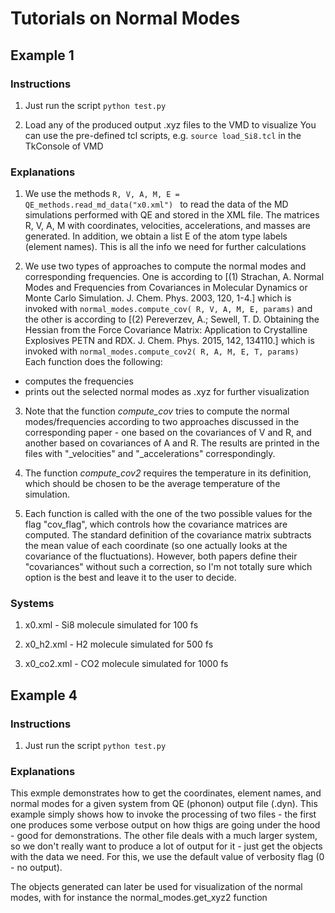 # Tutorials on Normal Modes

## Example 1

### Instructions

  1.  Just run the script ```python test.py ```

  2.  Load any of the produced output .xyz files to the VMD to visualize
      You can use the pre-defined tcl scripts, e.g. ```source load_Si8.tcl``` in the 
      TkConsole of VMD

### Explanations 

  1. We use the methods ```R, V, A, M, E = QE_methods.read_md_data("x0.xml") ``` to read the 
  data of the MD simulations performed with QE and stored in the XML file. The matrices R, V, A, M
  with coordinates, velocities, accelerations, and masses are generated. In addition, we obtain a list
  E of the atom type labels (element names). This is all the info we need for further calculations

  2. We use two types of approaches to compute the normal modes and corresponding frequencies.
  One is according to [(1) Strachan, A. Normal Modes and Frequencies from Covariances in Molecular Dynamics 
  or Monte Carlo Simulation. J. Chem. Phys. 2003, 120, 1-4.] which is invoked with
  ```normal_modes.compute_cov( R, V, A, M, E, params)``` and the other is according to 
  [(2) Pereverzev, A.; Sewell, T. D. Obtaining the Hessian from the Force Covariance Matrix:
  Application to Crystalline Explosives PETN and RDX. J. Chem. Phys. 2015, 142, 134110.] which is invoked
  with ```normal_modes.compute_cov2( R, A, M, E, T, params)```  
  Each function does the following:
  - computes the frequencies
  - prints out the selected normal modes as .xyz for further visualization

  3. Note that the function *compute_cov* tries to compute the normal modes/frequencies according to
  two approaches discussed in the corresponding paper - one based on the covariances of V and R, and another
  based on covariances of A and R. The results are printed in the files with "_velocities" and "_accelerations"
  correspondingly. 

  4. The function *compute_cov2* requires the temperature in its definition, which should be chosen to be the 
  average temperature of the simulation.

  5. Each function is called with the one of the two possible values for the flag "cov_flag", which controls how the
  covariance matrices are computed. The standard definition of the covariance matrix subtracts the mean value of each 
  coordinate (so one actually looks at the covariance of the fluctuations). However, both papers define their "covariances"
  without such a correction, so I'm not totally sure which option is the best and leave it to the user to decide. 


### Systems

  1. x0.xml - Si8 molecule simulated for 100 fs

  2. x0_h2.xml - H2 molecule simulated for 500 fs

  3. x0_co2.xml - CO2 molecule simulated for 1000 fs





## Example 4

### Instructions

  1.  Just run the script ```python test.py ```

### Explanations 

  This exmple demonstrates how to get the coordinates, element names, and normal modes for a given system from
  QE (phonon) output file (.dyn). This example simply shows how to invoke the processing of two files - the first one
  produces some verbose output on how thigs are going under the hood - good for demonstrations. The other file
  deals with a much larger system, so we don't really want to produce a lot of output for it - just get the objects with
  the data we need. For this, we use the default value of verbosity flag (0 - no output). 

  The objects generated can later be used for visualization of the normal modes, with for instance the
  normal_modes.get_xyz2 function
